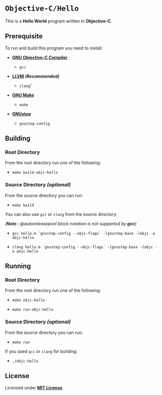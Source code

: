 # `Objective-C/Hello`

This is a **Hello World** program written in **Objective-C**.

## Prerequisite

To run and build this program you need to install:

* [**GNU Objective-C Compiler**](https://gcc.gnu.org)
  * `gcc`

* [**LLVM**](https://releases.llvm.org/) _**(Recommended)**_
  * `clang`'

* [**GNU Make**](https://www.gnu.org/software/make/)
  * `make`

* [**GNUstep**](https://gnustep.github.io/)
  * `gnustep-config`

## Building

### Root Directory

From the root directory run one of the following:

* ```
  make build-objc-hello
  ```

### Source Directory _(optional)_

From the source directory you can run:

* ```
  make build
  ```

You can also use `gcc` or `clang` from the source directory:

_(**Note :** @autoreleasepool block notation is not supported by **gcc**)_

* ```
  gcc hello.m `gnustep-config --objc-flags` -lgnustep-base -lobjc -o objc-hello
  ```
* ```
  clang hello.m `gnustep-config --objc-flags` -lgnustep-base -lobjc -o objc-hello
  ```

## Running

### Root Directory

From the root directory run one of the following:

* ```
  make objc-hello
  ```
* ```
  make run-objc-hello
  ```

### Source Directory _(optional)_

From the source directory you can run:

* ```
  make run
  ```

If you used `gcc` or `clang` for building:

* ```
  ./objc-hello
  ```

## License

Licensed under [**MIT License**](LICENSE).
